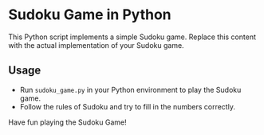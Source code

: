 
# Sudoku Game in Python

This Python script implements a simple Sudoku game.
Replace this content with the actual implementation of your Sudoku game.

## Usage
- Run `sudoku_game.py` in your Python environment to play the Sudoku game.
- Follow the rules of Sudoku and try to fill in the numbers correctly.

Have fun playing the Sudoku Game!

